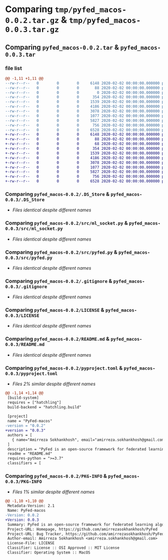 # Comparing `tmp/pyfed_macos-0.0.2.tar.gz` & `tmp/pyfed_macos-0.0.3.tar.gz`

## Comparing `pyfed_macos-0.0.2.tar` & `pyfed_macos-0.0.3.tar`

### file list

```diff
@@ -1,11 +1,11 @@
--rw-r--r--   0        0        0     6148 2020-02-02 00:00:00.000000 pyfed_macos-0.0.2/.DS_Store
--rw-r--r--   0        0        0       88 2020-02-02 00:00:00.000000 pyfed_macos-0.0.2/.pypirc
--rw-r--r--   0        0        0        0 2020-02-02 00:00:00.000000 pyfed_macos-0.0.2/src/__init__.py
--rw-r--r--   0        0        0      354 2020-02-02 00:00:00.000000 pyfed_macos-0.0.2/src/global_var.py
--rw-r--r--   0        0        0     1539 2020-02-02 00:00:00.000000 pyfed_macos-0.0.2/src/ml_socket.py
--rw-r--r--   0        0        0     4186 2020-02-02 00:00:00.000000 pyfed_macos-0.0.2/src/pyfed.py
--rw-r--r--   0        0        0     3078 2020-02-02 00:00:00.000000 pyfed_macos-0.0.2/.gitignore
--rw-r--r--   0        0        0     1077 2020-02-02 00:00:00.000000 pyfed_macos-0.0.2/LICENSE
--rw-r--r--   0        0        0     5827 2020-02-02 00:00:00.000000 pyfed_macos-0.0.2/README.md
--rw-r--r--   0        0        0      756 2020-02-02 00:00:00.000000 pyfed_macos-0.0.2/pyproject.toml
--rw-r--r--   0        0        0     6528 2020-02-02 00:00:00.000000 pyfed_macos-0.0.2/PKG-INFO
+-rw-r--r--   0        0        0     6148 2020-02-02 00:00:00.000000 pyfed_macos-0.0.3/.DS_Store
+-rw-r--r--   0        0        0       88 2020-02-02 00:00:00.000000 pyfed_macos-0.0.3/.pypirc
+-rw-r--r--   0        0        0       68 2020-02-02 00:00:00.000000 pyfed_macos-0.0.3/src/__init__.py
+-rw-r--r--   0        0        0      354 2020-02-02 00:00:00.000000 pyfed_macos-0.0.3/src/global_var.py
+-rw-r--r--   0        0        0     1539 2020-02-02 00:00:00.000000 pyfed_macos-0.0.3/src/ml_socket.py
+-rw-r--r--   0        0        0     4186 2020-02-02 00:00:00.000000 pyfed_macos-0.0.3/src/pyfed.py
+-rw-r--r--   0        0        0     3078 2020-02-02 00:00:00.000000 pyfed_macos-0.0.3/.gitignore
+-rw-r--r--   0        0        0     1077 2020-02-02 00:00:00.000000 pyfed_macos-0.0.3/LICENSE
+-rw-r--r--   0        0        0     5827 2020-02-02 00:00:00.000000 pyfed_macos-0.0.3/README.md
+-rw-r--r--   0        0        0      756 2020-02-02 00:00:00.000000 pyfed_macos-0.0.3/pyproject.toml
+-rw-r--r--   0        0        0     6528 2020-02-02 00:00:00.000000 pyfed_macos-0.0.3/PKG-INFO
```

### Comparing `pyfed_macos-0.0.2/.DS_Store` & `pyfed_macos-0.0.3/.DS_Store`

 * *Files identical despite different names*

### Comparing `pyfed_macos-0.0.2/src/ml_socket.py` & `pyfed_macos-0.0.3/src/ml_socket.py`

 * *Files identical despite different names*

### Comparing `pyfed_macos-0.0.2/src/pyfed.py` & `pyfed_macos-0.0.3/src/pyfed.py`

 * *Files identical despite different names*

### Comparing `pyfed_macos-0.0.2/.gitignore` & `pyfed_macos-0.0.3/.gitignore`

 * *Files identical despite different names*

### Comparing `pyfed_macos-0.0.2/LICENSE` & `pyfed_macos-0.0.3/LICENSE`

 * *Files identical despite different names*

### Comparing `pyfed_macos-0.0.2/README.md` & `pyfed_macos-0.0.3/README.md`

 * *Files identical despite different names*

### Comparing `pyfed_macos-0.0.2/pyproject.toml` & `pyfed_macos-0.0.3/pyproject.toml`

 * *Files 2% similar despite different names*

```diff
@@ -1,14 +1,14 @@
 [build-system]
 requires = ["hatchling"]
 build-backend = "hatchling.build"
 
 [project]
 name = "PyFed-macos"
-version = "0.0.2"
+version = "0.0.3"
 authors = [
   { name="Amirreza Sokhankhosh", email="amirreza.sokhankhosh@gmail.com" },
 ]
 description = "PyFed is an open-source framework for federated learning algorithms." 
 readme = "README.md"
 requires-python = ">=3.7"
 classifiers = [
```

### Comparing `pyfed_macos-0.0.2/PKG-INFO` & `pyfed_macos-0.0.3/PKG-INFO`

 * *Files 1% similar despite different names*

```diff
@@ -1,10 +1,10 @@
 Metadata-Version: 2.1
 Name: PyFed-macos
-Version: 0.0.2
+Version: 0.0.3
 Summary: PyFed is an open-source framework for federated learning algorithms.
 Project-URL: Homepage, https://github.com/amirrezasokhankhosh/PyFed
 Project-URL: Bug Tracker, https://github.com/amirrezasokhankhosh/PyFed/issues
 Author-email: Amirreza Sokhankhosh <amirreza.sokhankhosh@gmail.com>
 License-File: LICENSE
 Classifier: License :: OSI Approved :: MIT License
 Classifier: Operating System :: MacOS
```

